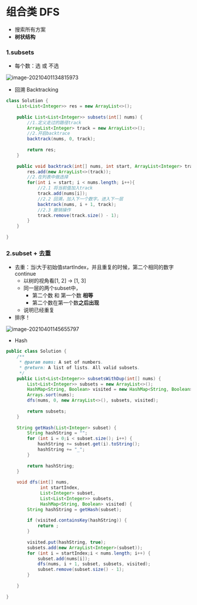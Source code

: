 

# 组合类 DFS

* 搜索所有方案
* **树状结构**

### 1.subsets

* 每个数：选 或 不选

![image-20210401134815973](https://raw.githubusercontent.com/TWDH/Leetcode-From-Zero/pictures/img/image-20210401134815973.png)

* 回溯 Backtracking

```java
class Solution {
    List<List<Integer>> res = new ArrayList<>();
    
    public List<List<Integer>> subsets(int[] nums) {
        //1.定义走过的路径track
        ArrayList<Integer> track = new ArrayList<>();
        //2.开启backtrace
        backtrack(nums, 0, track);
        
        return res;
    }
    
    public void backtrack(int[] nums, int start, ArrayList<Integer> track){
        res.add(new ArrayList<>(track));
        //2.在列表中做选择
        for(int i = start; i < nums.length; i++){
            //2.1 将当前值加入track
            track.add(nums[i]);
            //2.2 回溯，加入下一个数字。进入下一层
            backtrack(nums, i + 1, track);
            //2.3 撤销操作
            track.remove(track.size() - 1);
        }
    }
    
}
```

### 2.subset + 去重

* 去重：当i大于初始值startIndex，并且重复的时候，第二个相同的数字continue
  * 以树的视角看[1, 2] -> [1, 3]
  * 同一层的两个subset中，
    * 第二个数 和 第一个数 **相等**
    * 第二个数在第一个数**之后出现**
  * 说明已经重复
* 排序！

![image-20210401145655797](https://raw.githubusercontent.com/TWDH/Leetcode-From-Zero/pictures/img/image-20210401145655797.png)

* Hash

```java
public class Solution {
    /**
     * @param nums: A set of numbers.
     * @return: A list of lists. All valid subsets.
     */
    public List<List<Integer>> subsetsWithDup(int[] nums) {
        List<List<Integer>> subsets = new ArrayList<>();
        HashMap<String, Boolean> visited = new HashMap<String, Boolean>();
        Arrays.sort(nums);
        dfs(nums, 0, new ArrayList<>(), subsets, visited);
        
        return subsets;
    }
    
    String getHash(List<Integer> subset) {
        String hashString = "";
        for (int i = 0;i < subset.size(); i++) {
            hashString += subset.get(i).toString();
            hashString += "_";
        }
        
        return hashString;
    }
    
    void dfs(int[] nums, 
             int startIndex, 
             List<Integer> subset,
             List<List<Integer>> subsets,
             HashMap<String, Boolean> visited) {
        String hashString = getHash(subset);
        
        if (visited.containsKey(hashString)) {
            return ;
        }
        
        visited.put(hashString, true);
        subsets.add(new ArrayList<Integer>(subset));
        for (int i = startIndex;i < nums.length; i++) {
            subset.add(nums[i]);
            dfs(nums, i + 1, subset, subsets, visited);
            subset.remove(subset.size() - 1);
        }
        
    }
    
}
```

